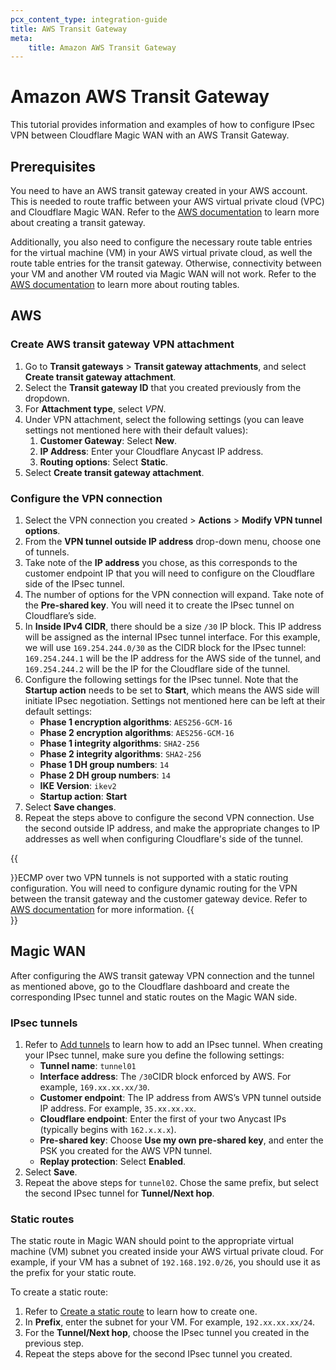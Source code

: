 ```yaml
---
pcx_content_type: integration-guide
title: AWS Transit Gateway
meta:
    title: Amazon AWS Transit Gateway
---
```


# Amazon AWS Transit Gateway

This tutorial provides information and examples of how to configure IPsec VPN between Cloudflare Magic WAN with an AWS Transit Gateway.

## Prerequisites

You need to have an AWS transit gateway created in your AWS account. This is needed to route traffic between your AWS virtual private cloud (VPC) and Cloudflare Magic WAN. Refer to the [AWS documentation](https://docs.aws.amazon.com/vpc/latest/tgw/tgw-getting-started.html) to learn more about creating a transit gateway.

Additionally, you also need to configure the necessary route table entries for the virtual machine (VM) in your AWS virtual private cloud, as well the route table entries for the transit gateway. Otherwise, connectivity between your VM and another VM routed via Magic WAN will not work. Refer to the [AWS documentation](https://docs.aws.amazon.com/vpc/latest/userguide/VPC_Route_Tables.html) to learn more about routing tables.

## AWS

### Create AWS transit gateway VPN attachment

1. Go to **Transit gateways** > **Transit gateway attachments**, and select **Create transit gateway attachment**.
2. Select the **Transit gateway ID** that you created previously from the dropdown.
3. For **Attachment type**, select _VPN_.
4. Under VPN attachment, select the following settings (you can leave settings not mentioned here with their default values): 
    1. **Customer Gateway**: Select **New**.
    2. **IP Address**: Enter your Cloudflare Anycast IP address.
    3. **Routing options**: Select **Static**.
5. Select **Create transit gateway attachment**.

### Configure the VPN connection

1. Select the VPN connection you created > **Actions** > **Modify VPN tunnel options**.
2. From the **VPN tunnel outside IP address** drop-down menu, choose one of tunnels.
3. Take note of the **IP address** you chose, as this corresponds to the customer endpoint IP that you will need to configure on the Cloudflare side of the IPsec tunnel.
4. The number of options for the VPN connection will expand. Take note of the **Pre-shared key**.  You will need it to create the IPsec tunnel on Cloudflare’s side.
5. In **Inside IPv4 CIDR**, there should be a size `/30` IP block. This IP address will be assigned as the internal IPsec tunnel interface. For this example, we will use `169.254.244.0/30` as the CIDR block for the IPsec tunnel: `169.254.244.1` will be the IP address for the AWS side of the tunnel, and `169.254.244.2` will be the IP for the Cloudflare side of the tunnel.
6. Configure the following settings for the IPsec tunnel. Note that the **Startup action** needs to be set to **Start**, which means the AWS side will initiate IPsec negotiation. Settings not mentioned here can be left at their default settings:
    - **Phase 1 encryption algorithms**: `AES256-GCM-16`
    - **Phase 2 encryption algorithms**: `AES256-GCM-16`
    - **Phase 1 integrity algorithms**: `SHA2-256`
    - **Phase 2 integrity algorithms**: `SHA2-256`
    - **Phase 1 DH group numbers**: `14` 
    - **Phase 2 DH group numbers**: `14` 
    - **IKE Version**: `ikev2`
    - **Startup action**: **Start**
7. Select **Save changes**.
8. Repeat the steps above to configure the second VPN connection. Use the second outside IP address, and make the appropriate changes to IP addresses as well when configuring Cloudflare's side of the tunnel.

{{<Aside type="note">}}ECMP over two VPN tunnels is not supported with a static routing configuration. You will need to configure dynamic routing for the VPN between the transit gateway and the customer gateway device. Refer to [AWS documentation](https://docs.aws.amazon.com/vpc/latest/tgw/tgw-transit-gateways.html) for more information.
{{</Aside>}}

## Magic WAN

After configuring the AWS transit gateway VPN connection and the tunnel as mentioned above, go to the Cloudflare dashboard and create the corresponding IPsec tunnel and static routes on the Magic WAN side.

### IPsec tunnels

1. Refer to [Add tunnels](/magic-wan/get-started/configure-tunnels/#add-tunnels) to learn how to add an IPsec tunnel. When creating your IPsec tunnel, make sure you define the following settings:
    - **Tunnel name**: `tunnel01`
    - **Interface address**: The `/30`CIDR block enforced by AWS. For example, `169.xx.xx.xx/30`.
    - **Customer endpoint**: The IP address from AWS’s VPN tunnel outside IP address. For example, `35.xx.xx.xx`.
    - **Cloudflare endpoint**: Enter the first of your two Anycast IPs (typically begins with `162.x.x.x`).
    - **Pre-shared key**: Choose **Use my own pre-shared key**, and enter the PSK you created for the AWS VPN tunnel.
    - **Replay protection**: Select **Enabled**.
2. Select **Save**.
3. Repeat the above steps for `tunnel02`. Chose the same prefix, but select the second IPsec tunnel for **Tunnel/Next hop**.

### Static routes

The static route in Magic WAN should point to the appropriate virtual machine (VM) subnet you created inside your AWS virtual private cloud. For example, if your VM has a subnet of  `192.168.192.0/26`, you should use it as the prefix for your static route.

To create a static route:

1. Refer to [Create a static route](/magic-wan/get-started/configure-static-routes/#create-a-static-route) to learn how to create one.
2. In **Prefix**, enter the subnet for your VM. For example, `192.xx.xx.xx/24`.
3. For the **Tunnel/Next hop**, choose the IPsec tunnel you created in the previous step.
4. Repeat the steps above for the second IPsec tunnel you created.
